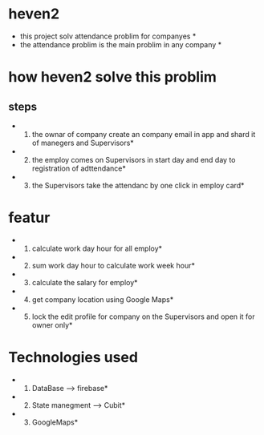 # heven2

* this project solv attendance problim for companyes * 
* the attendance problim is the main problim in any company *

# how heven2 solve this problim 

## steps 

* 1. the ownar of company create an company email in app and shard it of manegers and Supervisors*
* 2. the employ comes on Supervisors in start day and end day to registration of adttendance*
* 3. the Supervisors take the attendanc by one click in employ card*

# featur
* 1. calculate work day hour for all employ*
* 2. sum work day hour to calculate work week hour*
* 3. calculate the salary for employ*
* 4. get company location using Google Maps*
* 5. lock the edit profile for company on the Supervisors and open it for owner only*

# Technologies used 

* 1. DataBase --> firebase*
* 2. State manegment --> Cubit*
* 3. GoogleMaps*

